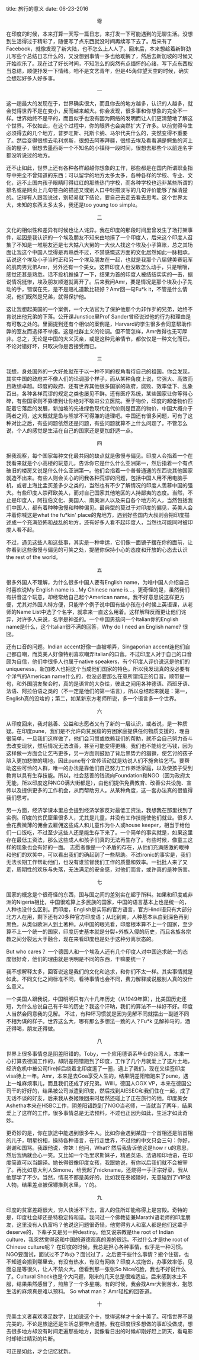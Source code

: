 title: 旅行的意义
date: 06-23-2016

 
<center>零</center>


在印度的时候，本来打算一天写一篇日志，来打发一下可能遇到的无聊生活。没想到生活得过于精彩了，随便写了点东西就没时间再续写下去了。后来有了Facebook，就像发现了新大陆，也不怎么上人人了。回来后，本来想趁着新鲜劲儿写些个总结日志什么的，又没想到事情一多也给耽搁了，然后去新加坡的时候又开始欢乐了。现在过了好长时间，不知怎么的突然有点缅怀的心绪，写下点东西权当总结，顺便抒发一下情绪。咱不是文艺青年，但是45角仰望天空的时候，确实会想起好多人好多事。
 

<center>一</center>


这一趟最大的发现在于，世界确实很大，而且你去的地方越多，认识的人越多，就会觉得世界不是在变小，反而越来越大。你会发现，很多事和你想象的完全不一样。世界始终不是平的，而且似乎也没有因为网络的发明而让人们更清楚地了解这个世界。不仅如此，在这个过程中，你的眼界也会突然扩大了许多。以前觉得今生必须得去的几个地方，普罗旺斯、托斯卡纳、马尔代夫什么的，突然变得不重要了。然后变得很想去毛利求斯，很想去阿塞拜疆，很想去埃及看看满是鳄鱼的河上面的屋子，很想去墨西哥一个不知名的小镇待一段时间，很想去那些个以前连名字都没听说过的地方。


还不止如此，世界上还有各种各样超越你想象的工作，那些都是在国内所谓职业指导中完全不曾知道的东西；可以留学的地方太多太多，各种各样的学校、专业、文化，远不止国内孩子眼睛盯得红红的那些热门学校，而各种学校也远非某些所谓的排名或是网页上几句苍白的描述又或别人口中轻描淡写的几句评价能够了解清楚的。记得有人跟我说过，别轻易就下结论，要自己去走去看去思考。这个世界太大，未知的东西太多太多，我还是too young too simple。
 

<center>二</center>


文化的相似性和差异有时候也让人诧异。我在印度的那段时间里曾发生了场打架事件，起因是我认识的一个埃及朋友不知来由地揍了一个印度人，后来这个印度人召集了不知是一堆朋友还是七大姑八大舅的一大伙人找这个埃及小子算账，总之其场面让我这个中国人觉得是再熟悉不过，不禁感慨这方面的文化居然如此一脉相承。话说这个埃及小子当时正和另一个埃及朋友在一起，也就是我那个八届健美赛冠军的肌肉男兄弟Amr，另外还有一个美女。这群印度人也没敢怎么动手，只是嚷嚷，感觉还甚是熟悉。话不投机推搡了一下，结果为首的印度人被结结实实的一击，据说情况挺惨，埃及朋友顺道就离开了。后来我问Amr，要是情况是那个埃及小子先动的手，错误在先，是不是赔礼道歉比较好？Amr回一句Fu*k it，不管是什么情况，他们既然是兄弟，就得保护他。


这让我想起美国的一个案例，一个大法官为了保护他那个为非作歹的兄弟，始终不肯说出他兄弟的下落。公开课Junstice里Prof Sander曾经说过他的行为和理由是有可敬之处的。里面提到还有个相似的案例是，Harvard的学生很多会同意帮助作弊的室友而选择不举报。这是社群主义的论调。但不管怎样，Amr做得也无可厚非。总之，无论是中国的大义灭亲，或是这种兄弟情节，都仅仅是一种文化而已，不论对错好坏，只取决你是否接受而已。


<center>三</center>


我想，身处国外的一大好处就在于以一种不同的视角看待自己的祖国。你会发现，其实中国的政府并不像人们的论调那个样子，而从某种角度上说，它强大、高效而且政绩卓越。印度的政府、还有世界其他很多国家的政府，腐败、效率低下、乱象百出，各种各样荒谬的规定之类也屡见不鲜。还有医疗系统，某些国家让你等得心碎，有些国家则不靠谱到让你绝对不敢进公立医院。至于物价，印度的超低物价匹配着它落后的发展，新加坡的先进绿色现代化代价则是巨高的物价，中国大概介于两者之间，这大概就是鱼与熊掌不可得兼的道理吧。中国还有很多问题，可有了这种对比之后，有些问题依然还是问题，有些问题就算不上什么问题了。不管怎么说，个人的感觉是生活在自己的国家还是更加舒适一点。

 
<center>四</center>


据我观察，每个国家每种文化最共同的缺点就是傲慢与偏见。印度人会指着一个在我看来就是个小高楼的玩意儿，告诉你它是什么什么亚洲第一，然后指着一个有点破旧的楼房又说是什么什么亚洲第一。他们会指着一个普普通通的东西说其他国家就造不出来。有些人则会关心的问我各种荒谬的问题，包括中国人用不用电脑手机，或者上海比孟买差多少之类的，当然也有不少了解情况的印度人羡慕中国的强大。有些印度人崇拜欧美人，而对自己国家其他地区的人持鄙夷的态度。当然，不止是印度人，阿拉伯文化、美国人、南美洲人以及来自各个地方的人，当然包括我们中国人，都有着种种傲慢和种种偏见。最典型的莫过于对印度的偏见，英美人会冲着你喊这是what the fu*kin' place的鬼地方，遇到好些国内大叔则会把印度描述成一个充满恐怖和战乱的地方，还有好多人看不起印度人，当然也可能同时被印度人看不起。


不过，遇见这些人和这些事，其实是一种幸运，它们像一面镜子摆在你的面前，让你看到这些傲慢与偏见的可笑之处，提醒你保持小心的态度和开放的心态去认识the rest of the world。
 

<center>五</center>


很多外国人不理解，为什么很多中国人要有English name，为啥中国人介绍自己时喜欢说My English name is...My Chinese name is...。更奇怪的是，虽然我们有拼音这个玩意，却经常给自己起个American name。我不好意思说这样更方便，尤其对外国人特方便，只能举个例子说中国有些小孩在小时候上英语课，从老师的Name List中选了个名字，就拿来一直这么用着。这样解释反而更让他们诧异，对许多人来说，名字是神圣的。一个中国男孩问一个Italian你的English name是什么，这个Italian很不满的回答，Why do I need an English name? 很囧。


还有口音的问题。Indian accent好像一直被嘲弄，Singaporian accent连他们自己都自嘲，而英美人好像特别喜欢嘲弄Italian的口音。不过印度人对于自己的口音颇为自信，他们中很多人也属于native speakers，有个印度人评价说这是他们的uniqueness，新加坡人也把这个当成他们国家的特色。所以我发现真的没必要有个洋气的American name什么的，也没必要那么在意所谓纯正的口音。顺带提一句，和外国朋友聚会时，真的是语言的大杂烩，彼此之间用各种德语、西班牙语、法语、阿拉伯语之类的（不一定是他们的第一语言），所以总结起来就是：第一，English真的没啥的；第二，如某新东方老师所说，多一个语言多一个世界。
 

<center>六</center>


从印度回来，我对慈善、公益和志愿者又有了新的一层认识，或者说，是一种质疑。在印度pune，我们是不允许向贫民窟的穷困家庭提供任何物质支援的，理由很简单，一旦我们这样做了，他们会习惯或依赖我们的帮助，就不会自己努力奋斗去改变现状，然后情况无法改善，甚至可能变得更糟。我们也不能给乞丐钱，因为这样做一方面会让乞丐更多，另一方面则鼓励了背后黑势力的猖獗，使乞讨的孩子陷入更加悲惨的境地，因此pune有个宣传活动就是劝说人们不施舍给乞丐。要帮助这些可怜的人群，唯一的办法是靠他们自己努力工作养活家庭，以及使孩子受到教育以具有生存技能。所以，社会慈善的钱流向Foundation和NGO（因为政府太无能，所以印度这种NGO满大街都是），由他们提供免费教育、改善公共设施、宣传以及提供更多的工作机会，从而帮助穷人。从某种角度，这一套办法真的很值得我们思考。


另一方面，经济学课本里总会提到经济学家反对最低工资法，我想我在那里找到了实例。印度的贫民窟里很多人，尤其是儿童，并没有工作技能使他们就业。很多人会花费微薄的佣金去雇佣这些成人和儿童作为仆人或house keeper，相当于给他们一口饭吃，不过至少这些人还是能生存下来了。一个简单的事实就是，如果这里存在最低工资法，那么这些成人和孩子们真的无法再生存了。有些时候，像童工这样的现象也会有好的一面。
志愿者像是一个矛盾的存在，从他们充满感激的眼神和他们的欢笑中，可以看出我们的确起到了一些帮助。不过ironic的事实是，我们无法长期工作帮助他们，也没有谁监督我们工作的质量和效率。一批批人来了又走，周期性的欢乐与失落，无法满足的安全感，对他们而言，或许真的是种伤害。
 

<center>七</center>


国家的概念是个很奇怪的东西，国与国之间的差别实在超乎所料。如果和印度或非洲的Nigeria相比，中国很难算上多民族的国家，中国的语言基本上也是统一的，人种也没什么区别。而印度，English是实际的官方语言，官方Hindi语只有大部分北方人在用，剩下还有20多种官方印度语；从北到南，人种基本从白到深色再到黑色，从类似欧洲人到土著种。从中国的眼光看，印度根本算不上一个国家，至少算不上一个统一的国家，印度历史基本就是分裂+外族入侵的历史，而且各族各宗教之间分裂远大于融合，现在来看印度也是处于这种分离状态的。


But who cares？ 一个德国人和一个埃及人还有几个印度人对中国追求统一的态度很好奇，他们的理由就是明明是不同的东西，干嘛要统一？ 


我不想解释太多，回答说这是我们的文化和追求，和你们不太一样。其实事情就是如此，不同文化之间标准不同，看待事情也会不同，费力解释或说服别人真的没什么意义。


一个美国人跟我说，中国明明只有六十几年历史（从1949年算），比美国历史还短，为什么总说自己有千年的历史？我这个汗呐，我们的算法不一样好不好。印度人当然会同意我的见解。
不过，有种坏习惯就是因为见解不同就摆出一副道不同不相为谋的样子。世界这么大，哪有那么多想法一致的人？Fu*k 见解神马的，酒还得喝，朋友还得做。
 

<center>八</center>


世界上很多事情总是阴差阳错的。Toby，一个应用德语系毕业的台湾人，本来一心打算去德国工作的，却阴差阳错跑到了印度，工作了几个月就爱上了这片土地，经济危机中被公司fire掉后绕着北印度逛了一圈，遇上了我们，现在又续签印度visa待上一年。Amr，本来是去Goa享受人生的，结果阴差阳错跑来了pune，遇上一堆麻烦事儿，而且我们还成了好兄弟。Willi，德国人OGX VP，本来在德国公司干的好好的，结果被公司派遣到印度，然后找到AIESEC和我们住在一起，成了无话不谈的好友，后来我从泰姬陵回来时居然还碰上了正在旅行的他。印度美女Ashetha本来在HSBC工作，阴差阳错跑到了NGO当老师，一当就当了两年，结果爱上了这样的工作。很多事情总是无法预料，不过也正因为如此，生活才如此奇妙。


更奇妙的是，你在旅途中能遇到很多牛人。比如你会遇到某国一个首相还是前首相的儿子，明星扮相，操持各种语言，在行走世界，不过他的中文只会三句：你好，谢谢和国骂。我跟他说，你妹！他问，What? 然后我告诉他这是how r u的意思，然后我俩就会心一笑。又比如一个毛里求斯妹子，精通英语、法语和印地语，在印度简直可以当翻译。她长得很像印度女孩，我跟她说，有你以后我们就不会被宰了。再比如意大利人Simone，给我起了nickname，还烧得一手正宗好菜，我从他那学了不少。当然，情况不都是美好的，比如我在泰姬陵时，无意碰到了VIP级人物，结果差点被保镖推到水里，丫的。
 

<center>九</center>


印度的贫富差距很大，穷人快活不下去，富人的住所却能称得上是宫殿。奇特的是，印度社会却还是特稳定特和谐。我问过一个佛教徒兼Marathi语老师的印度朋友，这里没有人仇富吗？他说这问题很奇怪，他觉得穷人和富人都是他们这辈子deserve的，下辈子又是另一种destiny。他又说宗教是the root of Indian culture，我突然觉得这和中国的道德观真的差的很远。不过什么才是the root of Chinese culture呢？
在印度的时候，我总是担心各种事情，似乎是一种习惯。NGO要面试，面试过不了咋办？面试过了，之后要干些什么事情？搬个住宿，也不知道会搬到哪里去，有没有热水，有没有网络？印度人忒拖沓，办事效率低，见面总是等很久，让人不禁火大。但看到那一张张So Nice的脸，我也不好说什么了。Cultural Shock也是个大问题，刚来的几天总是很难适应。后来感到水土不服，结果果然感冒了，煎熬了一个多星期。有的时候，我会找Amr大倒苦水，抱怨生活的麻烦真是难以预料。
So what man？ Amr轻松的回答道。
 

<center>十</center>


完美主义者喜欢凑足数字，比如说这个十，觉得这样才十全十美了。可惜世界不是完美的，不论是旅途还是生活总要带点遗憾。我在印度很多想做的事却没做成，想去很多地方却没有时间走遍那些地方，就像看日出的时候却刚好赶上阴天，看电影时却错过精彩的片断。


可正是如此，才会记忆犹新。
 